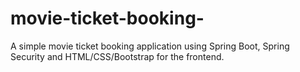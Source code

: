 # movie-ticket-booking-
A simple movie ticket booking application using Spring Boot, Spring Security and HTML/CSS/Bootstrap for the frontend.
